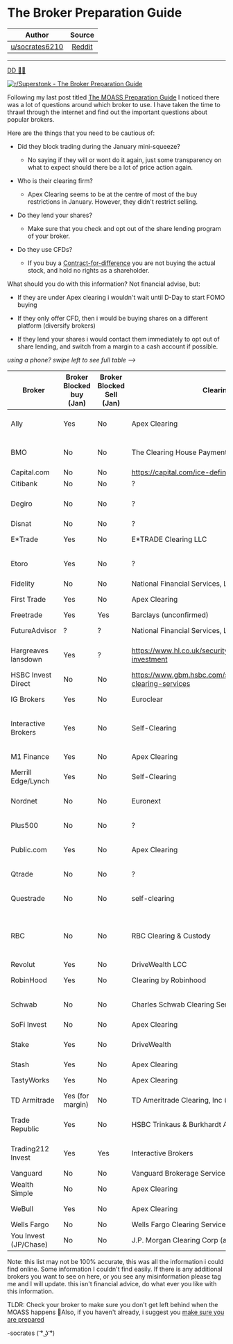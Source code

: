 The Broker Preparation Guide
============================

| Author       | Source       | 
| :-------------: |:-------------:|
|  [u/socrates6210](https://www.reddit.com/user/socrates6210/) | [Reddit](https://www.reddit.com/r/Superstonk/comments/mowzjk/the_broker_preparation_guide/?utm_medium=android_app&utm_source=share) | 

---


[DD 👨‍🔬](https://www.reddit.com/r/Superstonk/search?q=flair_name%3A%22DD%20%F0%9F%91%A8%E2%80%8D%F0%9F%94%AC%22&restrict_sr=1)

[![r/Superstonk - The Broker Preparation Guide](https://preview.redd.it/glaygp8cfls61.jpg?width=612&format=pjpg&auto=webp&s=d3af7f72c3be06af8b4a2076b44ed083be172e6a)](https://preview.redd.it/glaygp8cfls61.jpg?width=612&format=pjpg&auto=webp&s=d3af7f72c3be06af8b4a2076b44ed083be172e6a)

Following my last post titled [The MOASS Preparation Guide](https://www.reddit.com/r/Superstonk/comments/mm5qle/the_moass_preparation_guide/) I noticed there was a lot of questions around which broker to use. I have taken the time to thrawl through the internet and find out the important questions about popular brokers.

Here are the things that you need to be cautious of:

-   Did they block trading during the January mini-squeeze?

    -   No saying if they will or wont do it again, just some transparency on what to expect should there be a lot of price action again.

-   Who is their clearing firm?

    -   Apex Clearing seems to be at the centre of most of the buy restrictions in January. However, they didn't restrict selling.

-   Do they lend your shares?

    -   Make sure that you check and opt out of the share lending program of your broker.

-   Do they use CFDs?

    -   If you buy a [Contract-for-difference](https://www.investopedia.com/articles/stocks/09/trade-a-cfd.asp) you are not buying the actual stock, and hold no rights as a shareholder.

What should you do with this information? Not financial advise, but:

-   If they are under Apex clearing i wouldn't wait until D-Day to start FOMO buying

-   If they only offer CFD, then i would be buying shares on a different platform (diversify brokers)

-   If they lend your shares i would contact them immediately to opt out of share lending, and switch from a margin to a cash account if possible.

*using a phone? swipe left to see full table -->*

| Broker | Broker Blocked buy (Jan) | Broker Blocked Sell (Jan) | Clearing House | CH Blocked Buy (Jan) | CH Blocked Sell (Jan) | Lends Shares | Is CFD? | Comments |
| --- | --- | --- | --- | --- | --- | --- | --- | --- |
| Ally | Yes | No | Apex Clearing | Yes | No | yes | No | You need to make a call to Ally to unenroll, customer service reported to be unresponsive |
| BMO | No | No | The Clearing House Payments Company | No | No | yes | No |  they can loan your shares but only if you had a negative margin balance |
| Capital.com | No | No | <https://capital.com/ice-definition> | No | No | No | Yes |  |
| Citibank | No | No | ? | No | No | ? | ? |  |
| Degiro | No | No | ? | No | No | No | No | They limit sell orders at +20% of market price, Lending only not enabled on custody account |
| Disnat | No | No | ? | No | No | ? | ? |  |
| E*Trade | Yes | No | E*TRADE Clearing LLC | No | No | Yes | No | Will loan your shares on a margin account. |
| Etoro | Yes | No | ? | No | No | No | Only with leverage/shorts | Added a sneaky stop loss that closed many peoples positions, faced convenient outages |
| Fidelity | No | No | National Financial Services, LLC | No | No | No | No |  |
| First Trade | Yes | No | Apex Clearing | Yes | No | Yes (assumed) | ? |  |
| Freetrade | Yes | Yes | Barclays (unconfirmed) | yes | Yes | No | No | Prevents trading of US Stock |
| FutureAdvisor | ? | ? | National Financial Services, LLC | Unknown | Unknown | No (assumed) | No | Owned by BlackRock |
| Hargreaves lansdown | Yes | ? | <https://www.hl.co.uk/security-centre/how-safe-is-your-investment> | Unknown | Unknown | No | No | Cut off buying and supposedly prevented limit orders during the January. |
| HSBC Invest Direct | No | No | <https://www.gbm.hsbc.com/solutions/markets/derivatives-clearing-services> | No | No | Yes | No | Loans shares on margin account |
| IG Brokers | Yes | No | Euroclear | Unknown | Unknown | No | Yes | Assumed that it doesn't lend shares. |
| Interactive Brokers | Yes | No | Self-Clearing | Yes | No | Yes | No | increased margin requirements, Blocked clearing for T212, Lend your shares under the Stock Yield Enhancement Program |
| M1 Finance | Yes | No | Apex Clearing | Yes | No | Yes | No | email <support@m1finance.com> to opt out of share loaning. |
| Merrill Edge/Lynch | Yes | No | Self-Clearing | Yes | No | Yes | No | Contact customer service to check if you're opted in |
| Nordnet | No | No | Euronext | No | No | Yes | No | If you have a "investment account Zero / IKZ", you have to OPT-OUT |
| Plus500 | No | No | ? | No | No | No | Yes | No longer lists GME to buy, CFD Only |
| Public.com | Yes | No | Apex Clearing | Yes | No | yes | ? | fully paid securities lending turn on by default, need to contact customer service. |
| Qtrade | No | No | ? | No | No | No | Yes | Set marginrequirements to 100%, Set 1500 sell limit |
| Questrade | No | No | self-clearing | No | No | No | No | Need margin account for underlying asset, but they add your shares to the lending pool. |
| RBC | No | No | RBC Clearing & Custody | No | No | yes | No | access to RBC Direct Investing had been temporarily unavailable, according to [u/youngpenrose](https://www.reddit.com/u/youngpenrose/) they lend shares. |
| Revolut | Yes | No | DriveWealth LCC | Yes | No | No | No | Blames DriveWealth LCC |
| RobinHood | Yes | No | Clearing by Robinhood  | Yes | No | Yes | No | Need to change to cash account, DON'T USE ROBINHOOD |
| Schwab | No | No | Charles Schwab Clearing Services | No | No | Yes | No | Margin Requirements were increased, need to opt out of share lending program. |
| SoFi Invest | No | No | Apex Clearing | No | No | Yes | Yes |  |
| Stake | Yes | No | DriveWealth | Yes | No | ? | No | Blamed DriveWealth, said restrictions not their decision; make sure you opt out of lending. |
| Stash | Yes | No | Apex Clearing | Yes | No | Yes | ? | Make sure to opt out of lending. |
| TastyWorks | Yes | No | Apex Clearing | yes | No | Yes | No | Need to fill out form to request no lending of shares. |
| TD Armitrade | Yes (for margin) | No | TD Ameritrade Clearing, Inc (self-clearing) | No | No | No | Yes | Didn't restrict the purchase of stocks with cash. |
| Trade Republic | Yes | No | HSBC Trinkaus & Burkhardt AG | Unknown | Unknown | Yes | ? | [u/SWFninjatomm](https://www.reddit.com/u/SWFninjatomm/) - "sell Limitation of $999999 per Trade " |
| Trading212 Invest | Yes | Yes | Interactive Brokers | yes | No | Yes | No | Blames Interactive Brokers for Trade Execution Delay; Can't opt out of lending on Invest. |
| Vanguard | No | No | Vanguard Brokerage Services | No | No | No | No |  |
| Wealth Simple | No | No | Apex Clearing | Yes | No | No | No |  |
| WeBull | Yes | No | Apex Clearing | Yes | No | Yes | Yes | Can opt out in your settings for share lending. |
| Wells Fargo | No | No | Wells Fargo Clearing Services, LLC | No | No | ? | Yes |  |
| You Invest (JP/Chase) | No | No | J.P. Morgan Clearing Corp (assumed) | No | No | No | No |  |

Note: this list may not be 100% accurate, this was all the information i could find online. Some information I couldn't find easily. If there is any additional brokers you want to see on here, or you see any misinformation please tag me and I will update. this isn't financial advice, do what ever you like with this information.

TLDR: Check your broker to make sure you don't get left behind when the MOASS happens 🚀Also, if you haven't already, i suggest you [make sure you are prepared](https://www.reddit.com/r/Superstonk/comments/mm5qle/the_moass_preparation_guide/)

-socrates ( ͡° ͜ʖ ͡°)
